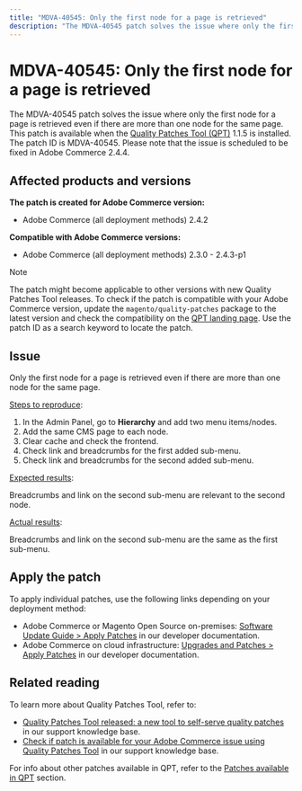 ```yaml
---
title: "MDVA-40545: Only the first node for a page is retrieved"
description: "The MDVA-40545 patch solves the issue where only the first node for a page is retrieved even if there are more than one node for the same page. This patch is available when the [Quality Patches Tool (QPT)](https://experienceleague.adobe.com/docs/commerce-knowledge-base/kb/announcements/commerce-announcements/magento-quality-patches-released-new-tool-to-self-serve-quality-patches.html) 1.1.5 is installed. The patch ID is MDVA-40545. Please note that the issue is scheduled to be fixed in Adobe Commerce 2.4.4."
---
```


# MDVA-40545: Only the first node for a page is retrieved

The MDVA-40545 patch solves the issue where only the first node for a page is retrieved even if there are more than one node for the same page. This patch is available when the [Quality Patches Tool (QPT)](https://experienceleague.adobe.com/docs/commerce-knowledge-base/kb/announcements/commerce-announcements/magento-quality-patches-released-new-tool-to-self-serve-quality-patches.html) 1.1.5 is installed. The patch ID is MDVA-40545. Please note that the issue is scheduled to be fixed in Adobe Commerce 2.4.4.

## Affected products and versions

**The patch is created for Adobe Commerce version:**

* Adobe Commerce (all deployment methods) 2.4.2

**Compatible with Adobe Commerce versions:**

* Adobe Commerce (all deployment methods) 2.3.0 - 2.4.3-p1

>[!NOTE]
>
>The patch might become applicable to other versions with new Quality Patches Tool releases. To check if the patch is compatible with your Adobe Commerce version, update the `magento/quality-patches` package to the latest version and check the compatibility on the [QPT landing page](https://devdocs.magento.com/quality-patches/tool.html#patch-grid). Use the patch ID as a search keyword to locate the patch.

## Issue

Only the first node for a page is retrieved even if there are more than one node for the same page.

<u>Steps to reproduce</u>:

1. In the Admin Panel, go to **Hierarchy** and add two menu items/nodes.
1. Add the same CMS page to each node.
1. Clear cache and check the frontend.
1. Check link and breadcrumbs for the first added sub-menu.
1. Check link and breadcrumbs for the second added sub-menu.

<u>Expected results</u>:

Breadcrumbs and link on the second sub-menu are relevant to the second node.

<u>Actual results</u>:

Breadcrumbs and link on the second sub-menu are the same as the first sub-menu.

## Apply the patch

To apply individual patches, use the following links depending on your deployment method:

* Adobe Commerce or Magento Open Source on-premises: [Software Update Guide > Apply Patches](https://devdocs.magento.com/guides/v2.4/comp-mgr/patching/mqp.html) in our developer documentation.
* Adobe Commerce on cloud infrastructure: [Upgrades and Patches > Apply Patches](https://devdocs.magento.com/cloud/project/project-patch.html) in our developer documentation.

## Related reading

To learn more about Quality Patches Tool, refer to:

* [Quality Patches Tool released: a new tool to self-serve quality patches](https://experienceleague.adobe.com/docs/commerce-knowledge-base/kb/announcements/commerce-announcements/magento-quality-patches-released-new-tool-to-self-serve-quality-patches.html) in our support knowledge base.
* [Check if patch is available for your Adobe Commerce issue using Quality Patches Tool](https://support.magento.com/hc/en-us/articles/360047125252) in our support knowledge base.

For info about other patches available in QPT, refer to the [Patches available in QPT](https://support.magento.com/hc/en-us/sections/360010506631-Patches-available-in-MQP-tool-) section.